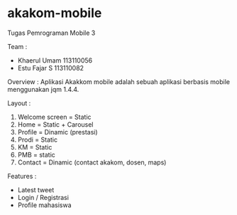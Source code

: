 akakom-mobile
=============

Tugas Pemrograman Mobile 3

Team :
- Khaerul Umam  113110056
- Estu Fajar S  113110082
 

Overview :
Aplikasi Akakkom mobile adalah sebuah aplikasi berbasis mobile menggunakan jqm 1.4.4. 

Layout :
1. Welcome screen = Static
2. Home			      = Static + Carousel
3. Profile		    = Dinamic (prestasi)
4. Prodi			    = Static
5. KM		          = Static
6. PMB		        = static
7. Contact		    = Dinamic (contact akakom, dosen, maps)

Features	:
-	Latest tweet
-	Login / Registrasi
-	Profile mahasiswa

